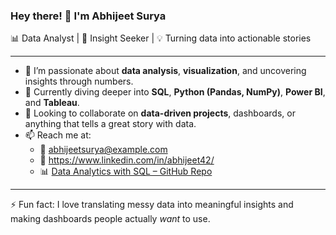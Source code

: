 ### Hey there! 👋 I'm Abhijeet Surya

📊 Data Analyst | 🧠 Insight Seeker | 💡 Turning data into actionable stories

---

- 👀 I’m passionate about **data analysis**, **visualization**, and uncovering insights through numbers.
- 🌱 Currently diving deeper into **SQL**, **Python (Pandas, NumPy)**, **Power BI**, and **Tableau**.
- 🤝 Looking to collaborate on **data-driven projects**, dashboards, or anything that tells a great story with data.
- 📫 Reach me at:  
  - 📧 abhijeetsurya@example.com
  - 💼 https://www.linkedin.com/in/abhijeet42/
  - 📊 [Data Analytics with SQL – GitHub Repo](https://github.com/Abhijeetsurya/Data_Analytics_SQL_Learning)

---

⚡ Fun fact: I love translating messy data into meaningful insights and making dashboards people actually *want* to use.
